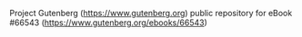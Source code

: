 Project Gutenberg (https://www.gutenberg.org) public repository for
eBook #66543 (https://www.gutenberg.org/ebooks/66543)
